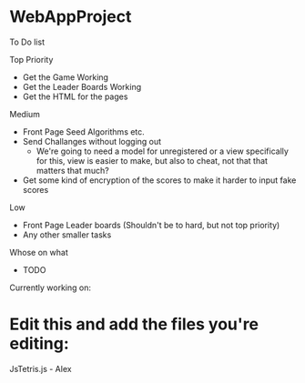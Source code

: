 # WebAppProject

To Do list

Top Priority

  - Get the Game Working
  - Get the Leader Boards Working
  - Get the HTML for the pages

Medium

  - Front Page Seed Algorithms etc.
  - Send Challanges without logging out
    - We're going to need a model for unregistered or a view specifically for this, view is easier to make, but also to cheat, not that that matters that much?
  - Get some kind of encryption of the scores to make it harder to input fake scores

Low
  - Front Page Leader boards (Shouldn't be to hard, but not top priority)
  - Any other smaller tasks

Whose on what
  - TODO

  Currently working on: 
  # Edit this and add the files you're editing: 
  JsTetris.js - Alex
